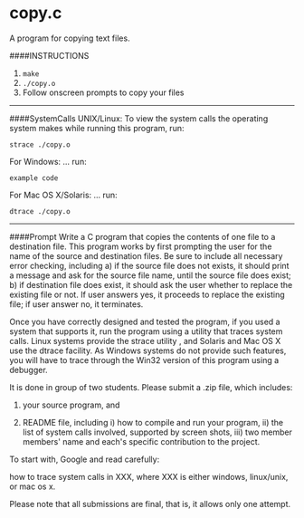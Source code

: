 # copy.c
A program for copying text files.

####INSTRUCTIONS
1. `make`
2. `./copy.o`
3. Follow onscreen prompts to copy your files

---
####SystemCalls
UNIX/Linux: To view the system calls the operating system makes while
running this program, run:

`strace ./copy.o`

For Windows: ... run:

`example code`

For Mac OS X/Solaris: ... run:

`dtrace ./copy.o`


---
####Prompt
Write a C program that copies the contents of one file to a destination file. This program works by first prompting the user for the name of the source and destination files. Be sure to include all necessary error checking, including a) if the source file does not exists,  it should print a message and ask for the source file name, until the source file does exist; b) if destination file does exist, it should ask the user whether to replace the existing file or not. If user answers yes, it proceeds to replace the existing file; if user answer no, it terminates.

Once you have correctly designed and tested the program, if you used a system that supports it, run the program using a utility that traces system calls. Linux systems provide the strace utility , and Solaris and Mac OS X use the dtrace facility. As Windows systems do not provide such features, you will have to trace through the Win32 version of this program using a debugger.

It is done in group of two students. Please submit a .zip file, which includes:

1. your source program, and

2. README file, including i) how to compile and run your program, ii) the list of system calls involved, supported by screen shots, iii) two member members' name and each's specific contribution to the project.

To start with, Google and read carefully:

how to trace system calls in XXX, where XXX is either windows, linux/unix, or mac os x.

Please note that all submissions are final, that is, it allows only one attempt.


